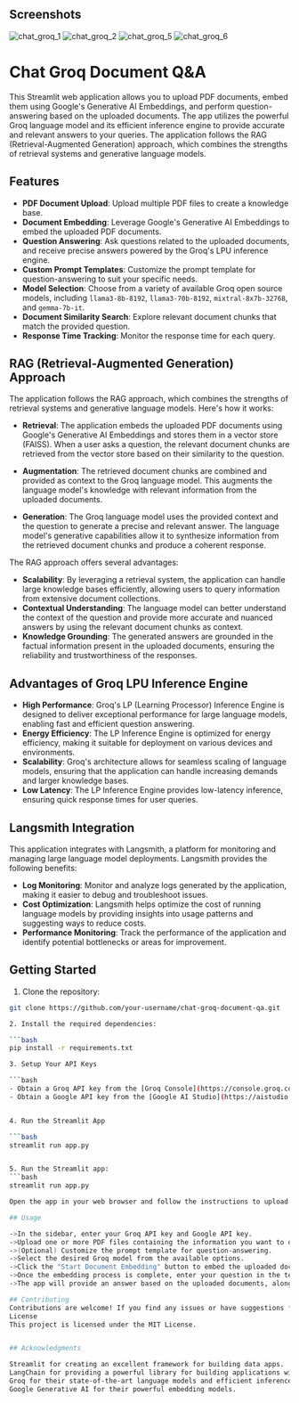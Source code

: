 ## Screenshots
![chat_groq_1](https://github.com/Parthiban-R-3997/Smart-ATS-System-Using-Google-Gemini/assets/26496805/6125958f-93ac-4399-aa86-55a9f2613801)
![chat_groq_2](https://github.com/Parthiban-R-3997/Smart-ATS-System-Using-Google-Gemini/assets/26496805/d46cb54c-c7ce-43c2-9ad1-6530ce148366)
![chat_groq_5](https://github.com/Parthiban-R-3997/Smart-ATS-System-Using-Google-Gemini/assets/26496805/c0fc5328-cad2-4e13-9b61-5323fb653305)
![chat_groq_6](https://github.com/Parthiban-R-3997/Smart-ATS-System-Using-Google-Gemini/assets/26496805/574bd55a-0726-48b3-aff7-e6d9ddfd874c)

# Chat Groq Document Q&A

This Streamlit web application allows you to upload PDF documents, embed them using Google's Generative AI Embeddings, and perform question-answering based on the uploaded documents. The app utilizes the powerful Groq language model and its efficient inference engine to provide accurate and relevant answers to your queries. The application follows the RAG (Retrieval-Augmented Generation) approach, which combines the strengths of retrieval systems and generative language models.

## Features

- **PDF Document Upload**: Upload multiple PDF files to create a knowledge base.
- **Document Embedding**: Leverage Google's Generative AI Embeddings to embed the uploaded PDF documents.
- **Question Answering**: Ask questions related to the uploaded documents, and receive precise answers powered by the Groq's LPU inference engine.
- **Custom Prompt Templates**: Customize the prompt template for question-answering to suit your specific needs.
- **Model Selection**: Choose from a variety of available Groq open source models, including `llama3-8b-8192`, `llama3-70b-8192`, `mixtral-8x7b-32768`, and `gemma-7b-it`.
- **Document Similarity Search**: Explore relevant document chunks that match the provided question.
- **Response Time Tracking**: Monitor the response time for each query.

## RAG (Retrieval-Augmented Generation) Approach

The application follows the RAG approach, which combines the strengths of retrieval systems and generative language models. Here's how it works:

- **Retrieval**: The application embeds the uploaded PDF documents using Google's Generative AI Embeddings and stores them in a vector store (FAISS). When a user asks a question, the relevant document chunks are retrieved from the vector store based on their similarity to the question.

- **Augmentation**: The retrieved document chunks are combined and provided as context to the Groq language model. This augments the language model's knowledge with relevant information from the uploaded documents.

- **Generation**: The Groq language model uses the provided context and the question to generate a precise and relevant answer. The language model's generative capabilities allow it to synthesize information from the retrieved document chunks and produce a coherent response.

The RAG approach offers several advantages:

- **Scalability**: By leveraging a retrieval system, the application can handle large knowledge bases efficiently, allowing users to query information from extensive document collections.
- **Contextual Understanding**: The language model can better understand the context of the question and provide more accurate and nuanced answers by using the relevant document chunks as context.
- **Knowledge Grounding**: The generated answers are grounded in the factual information present in the uploaded documents, ensuring the reliability and trustworthiness of the responses.

## Advantages of Groq LPU Inference Engine

- **High Performance**: Groq's LP (Learning Processor) Inference Engine is designed to deliver exceptional performance for large language models, enabling fast and efficient question answering.
- **Energy Efficiency**: The LP Inference Engine is optimized for energy efficiency, making it suitable for deployment on various devices and environments.
- **Scalability**: Groq's architecture allows for seamless scaling of language models, ensuring that the application can handle increasing demands and larger knowledge bases.
- **Low Latency**: The LP Inference Engine provides low-latency inference, ensuring quick response times for user queries.

## Langsmith Integration

This application integrates with Langsmith, a platform for monitoring and managing large language model deployments. Langsmith provides the following benefits:

- **Log Monitoring**: Monitor and analyze logs generated by the application, making it easier to debug and troubleshoot issues.
- **Cost Optimization**: Langsmith helps optimize the cost of running language models by providing insights into usage patterns and suggesting ways to reduce costs.
- **Performance Monitoring**: Track the performance of the application and identify potential bottlenecks or areas for improvement.


## Getting Started

1. Clone the repository:

  ```bash
  git clone https://github.com/your-username/chat-groq-document-qa.git

2. Install the required dependencies:

  ```bash
  pip install -r requirements.txt

3. Setup Your API Keys

  ```bash
- Obtain a Groq API key from the [Groq Console](https://console.groq.com/keys).
- Obtain a Google API key from the [Google AI Studio](https://aistudio.google.com/app/apikey).


4. Run the Streamlit App

```bash
streamlit run app.py


5. Run the Streamlit app:
```bash
streamlit run app.py

Open the app in your web browser and follow the instructions to upload PDF files, enter your API keys, select a Groq model, and start asking questions!

## Usage

->In the sidebar, enter your Groq API key and Google API key.
->Upload one or more PDF files containing the information you want to query.
->(Optional) Customize the prompt template for question-answering.
->Select the desired Groq model from the available options.
->Click the "Start Document Embedding" button to embed the uploaded documents.
->Once the embedding process is complete, enter your question in the text area.
->The app will provide an answer based on the uploaded documents, along with relevant document chunks and response time.

## Contributing
Contributions are welcome! If you find any issues or have suggestions for improvements, please open an issue or submit a pull request.
License
This project is licensed under the MIT License.


## Acknowledgments

Streamlit for creating an excellent framework for building data apps.
LangChain for providing a powerful library for building applications with language models.
Groq for their state-of-the-art language models and efficient inference engine.
Google Generative AI for their powerful embedding models.
